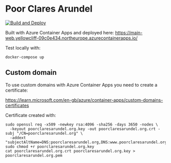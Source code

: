 # Poor Clares Arundel

[![Build and Deploy](https://github.com/johnnyreilly/poor-clares-arundel-aca/actions/workflows/build-and-deploy.yaml/badge.svg)](https://github.com/johnnyreilly/poor-clares-arundel-aca/actions/workflows/build-and-deploy.yaml)

Built with Azure Container Apps and deployed here: https://main-web.yellowcliff-09c0e434.northeurope.azurecontainerapps.io/

Test locally with:

```shell
docker-compose up
```

## Custom domain

To use custom domains with Azure Container Apps you need to create a certificate:

https://learn.microsoft.com/en-gb/azure/container-apps/custom-domains-certificates

Certificate created with:

```shell
sudo openssl req -x509 -newkey rsa:4096 -sha256 -days 3650 -nodes \
  -keyout poorclaresarundel.org.key -out poorclaresarundel.org.crt -subj "/CN=poorclaresarundel.org" \
  -addext "subjectAltName=DNS:poorclaresarundel.org,DNS:www.poorclaresarundel.org,IP:20.31.220.24"
sudo chmod +r poorclaresarundel.org.key
cat poorclaresarundel.org.crt poorclaresarundel.org.key > poorclaresarundel.org.pem
```